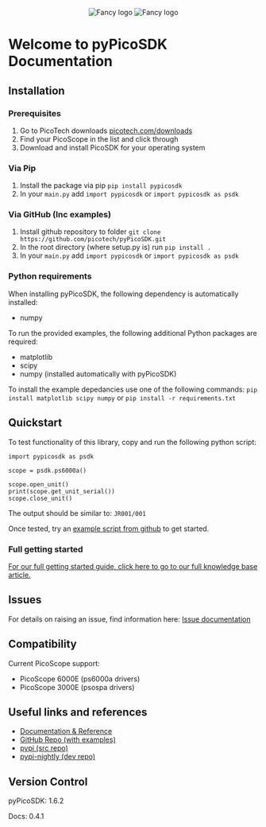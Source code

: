 <!-- Copyright (C) 2025-2025 Pico Technology Ltd. See LICENSE file for terms. -->

<p align="center">
  <img src="https://raw.githubusercontent.com/picotech/pyPicoSDK/refs/heads/main/docs/docs/img/pypicosdk-light-300x300.png#gh-light-mode-only" alt="Fancy logo">
  <img src="https://raw.githubusercontent.com/picotech/pyPicoSDK/refs/heads/main/docs/docs/img/pypicosdk-dark-300x300.png#gh-dark-mode-only" alt="Fancy logo">
</p>

<!-- start here -->
# Welcome to pyPicoSDK Documentation
## Installation
### Prerequisites
1. Go to PicoTech downloads [picotech.com/downloads](https://www.picotech.com/downloads)
2. Find your PicoScope in the list and click through
3. Download and install PicoSDK for your operating system
### Via Pip
1. Install the package via pip `pip install pypicosdk`
2. In your `main.py` add `import pypicosdk` or `import pypicosdk as psdk`

### Via GitHub (Inc examples)
1. Install github repository to folder `git clone https://github.com/picotech/pyPicoSDK.git`
2. In the root directory (where setup.py is) run `pip install .`
3. In your `main.py` add `import pypicosdk` or `import pypicosdk as psdk`

### Python requirements
When installing pyPicoSDK, the following dependency is automatically installed:
- numpy

To run the provided examples, the following additional Python packages are required:
- matplotlib
- scipy
- numpy (installed automatically with pyPicoSDK)

To install the example depedancies use one of the following commands:
`pip install matplotlib scipy numpy`
or
`pip install -r requirements.txt`

## Quickstart
To test functionality of this library, copy and run the following python script:
```
import pypicosdk as psdk

scope = psdk.ps6000a()

scope.open_unit()
print(scope.get_unit_serial())
scope.close_unit()
```
The output should be similar to:
`JR001/001`

Once tested, try an [example script from github](https://github.com/picotech/pyPicoSDK/tree/main/examples) to get started.

### Full getting started
[For our full getting started guide, click here to go to our full knowledge base article.](https://www.picotech.com/library/knowledge-bases/oscilloscopes/pypicosdk-get-started)

## Issues
For details on raising an issue, find information here: [Issue documentation](https://picotech.github.io/pyPicoSDK/dev/issues/)

## Compatibility
Current PicoScope support:
- PicoScope 6000E (ps6000a drivers)
- PicoScope 3000E (psospa drivers)

## Useful links and references
- [Documentation & Reference](https://picotech.github.io/pyPicoSDK/)
- [GitHub Repo (with examples)](https://github.com/picotech/pyPicoSDK)
- [pypi (src repo)](https://pypi.org/project/pypicosdk/)
- [pypi-nightly (dev repo)](https://pypi.org/project/pypicosdk-nightly/)

## Version Control
pyPicoSDK: 1.6.2

Docs: 0.4.1
